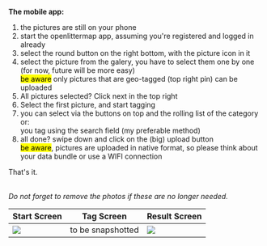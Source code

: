 
**The mobile app:**

1. the pictures are still on your phone
2. start the openlittermap app, assuming you're registered and logged in already
3. select the round button on the right bottom, with the picture icon in it
4. select the picture from the galery, you have to select them one by one (for now, future will be more easy)<br />
   <mark>be aware</mark> only pictures that are geo-tagged (top right pin) can be uploaded
5. All pictures selected? Click next in the top right
6. Select the first picture, and start tagging
7. you can select via the buttons on top and the rolling list of the category<br />
   or:<br />
   you tag using the search field (my preferable method)
8. all done? swipe down and click on the (big) upload button<br />
   <mark>be aware</mark>, pictures are uploaded in native format, so please think about your data bundle or use a WIFI connection

That's it.<br />
<br />

*Do not forget to remove the photos if these are no longer needed.*

| **Start Screen** | **Tag Screen** | **Result Screen** |
|  --------------  |  ------------  |---------------  |
| ![](assets/images/mobile/mobile-screen-start.png) | to be snapshotted | ![](assets/images/mobile/mobile-screen-uploaded.png) |